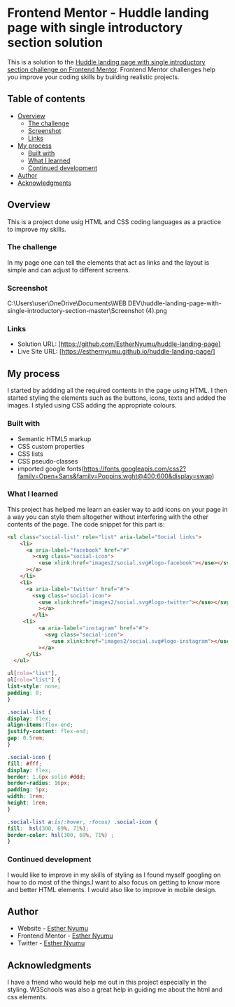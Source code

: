 # Frontend Mentor - Huddle landing page with single introductory section solution

This is a solution to the [Huddle landing page with single introductory section challenge on Frontend Mentor](https://www.frontendmentor.io/challenges/huddle-landing-page-with-a-single-introductory-section-B_2Wvxgi0). Frontend Mentor challenges help you improve your coding skills by building realistic projects. 

## Table of contents

- [Overview](#overview)
  - [The challenge](#the-challenge)
  - [Screenshot](#screenshot)
  - [Links](#links)
- [My process](#my-process)
  - [Built with](#built-with)
  - [What I learned](#what-i-learned)
  - [Continued development](#continued-development)
- [Author](#author)
- [Acknowledgments](#acknowledgments)

## Overview
This is a project done usig HTML and CSS coding languages as a practice to improve my skills.

### The challenge
In my page one can tell the elements that act as links and the layout is simple and can adjust to different screens.

### Screenshot
C:\Users\user\OneDrive\Documents\WEB DEV\huddle-landing-page-with-single-introductory-section-master\Screenshot (4).png

### Links
- Solution URL: [https://github.com/EstherNyumu/huddle-landing-page]
- Live Site URL: [https://esthernyumu.github.io/huddle-landing-page/]

## My process
I started by addding all the required contents in the page using HTML. 
I then started styling the elements such as the buttons, icons, texts and added the images.
I styled using CSS adding the appropriate colours. 

### Built with
- Semantic HTML5 markup
- CSS custom properties
- CSS lists
- CSS pseudo-classes
- imported google fonts(https://fonts.googleapis.com/css2?family=Open+Sans&family=Poppins:wght@400;600&display=swap)

### What I learned
This project has helped me learn an easier way to add icons on your page in a way you can style them altogether without interfering with the other contents of the page. The code snippet for this part is:
```html
<ul class="social-list" role="list" aria-label="Social links">
    <li>
      <a aria-label="facebook" href="#"
        ><svg class="social-icon">
          <use xlink:href="images2/social.svg#logo-facebook"></use></svg
      ></a>
    </li>
    <li>
      <a aria-label="twitter" href="#">
        <svg class="social-icon">
          <use xlink:href="images2/social.svg#logo-twitter"></use></svg
          ></a>
        </li>
     <li>
          <a aria-label="instagram" href="#">
            <svg class="social-icon">
              <use xlink:href="images2/social.svg#logo-instagram"></use></svg
          ></a>
      </li>
  </ul>
  ```
  ```css
  ul[role="list"],
ol[role="list"] {
  list-style: none;
  padding: 0;
}

.social-list {
  display: flex;
  align-items:flex-end;
  justify-content: flex-end;
  gap: 0.5rem;
}

.social-icon {
  fill: #fff;
  display: flex; 
  border: 1.6px solid #ddd;
  border-radius: 16px;
  padding: 5px;
  width: 1rem;
  height: 1rem;  
}

.social-list a:is(:hover, :focus) .social-icon {
  fill:  hsl(300, 69%, 71%);
  border-color: hsl(300, 69%, 71%) ;
}
  ```

### Continued development
I would like to improve in my skills of styling as I found myself googling on how to do most of the things.I want 
to also focus on getting to know more and better HTML elements.
I would also like to improve in mobile design.

## Author
- Website - [Esther Nyumu](https://www.your-site.com )
- Frontend Mentor - [Esther Nyumu](https://www.frontendmentor.io/profile/EstherNyumu)
- Twitter - [Esther Nyumu](https://twitter.com/NyumuEsther)

## Acknowledgments
I have a friend who would help me out in this project especially in the styling. W3Schools was also a great help in guiding me about the html and css elements.

